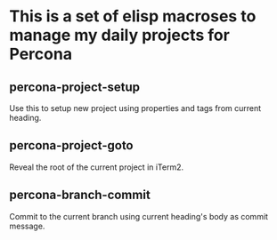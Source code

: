 This is a set of elisp macroses to manage my daily projects for Percona
=======================================================================


percona-project-setup
---------------------

Use this to setup new project using properties and tags from current heading.


percona-project-goto
--------------------

Reveal the root of the current project in iTerm2.


percona-branch-commit
---------------------

Commit to the current branch using current heading's body as commit message.
